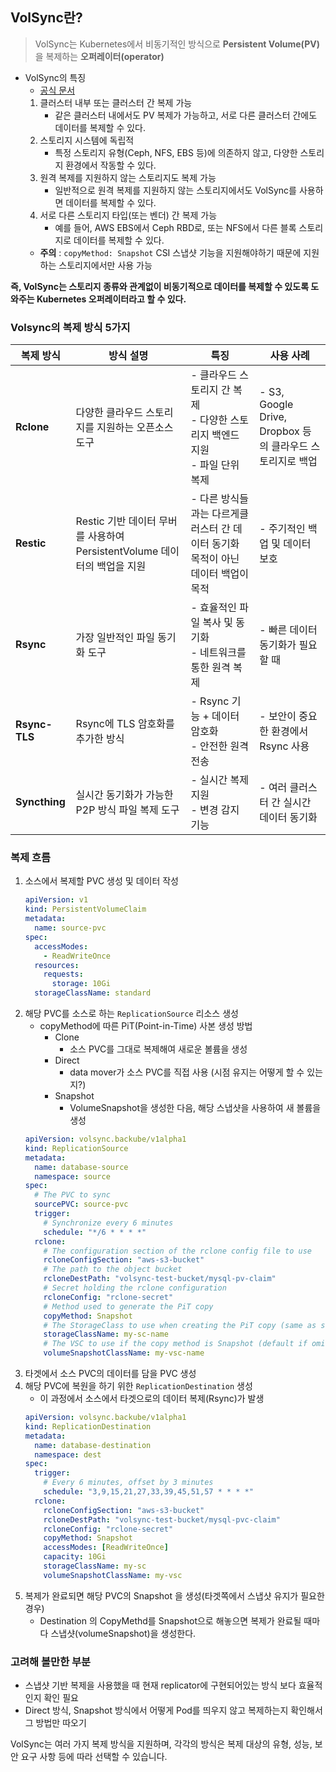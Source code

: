 ## VolSync란?
> VolSync는 Kubernetes에서 비동기적인 방식으로 **Persistent Volume(PV)** 을 복제하는 **오퍼레이터(operator)**

- VolSync의 특징
  - [공식 문서](https://volsync.readthedocs.io/)
  1. 클러스터 내부 또는 클러스터 간 복제 가능
     - 같은 클러스터 내에서도 PV 복제가 가능하고, 서로 다른 클러스터 간에도 데이터를 복제할 수 있다.
  2. 스토리지 시스템에 독립적
     - 특정 스토리지 유형(Ceph, NFS, EBS 등)에 의존하지 않고, 다양한 스토리지 환경에서 작동할 수 있다.
  3. 원격 복제를 지원하지 않는 스토리지도 복제 가능
     - 일반적으로 원격 복제를 지원하지 않는 스토리지에서도 VolSync를 사용하면 데이터를 복제할 수 있다.
  4. 서로 다른 스토리지 타입(또는 벤더) 간 복제 가능
     - 예를 들어, AWS EBS에서 Ceph RBD로, 또는 NFS에서 다른 블록 스토리지로 데이터를 복제할 수 있다.
  - **주의** : `copyMethod: Snapshot` CSI 스냅샷 기능을 지원해야하기 때문에 지원하는 스토리지에서만 사용 가능

**즉, VolSync는 스토리지 종류와 관계없이 비동기적으로 데이터를 복제할 수 있도록 도와주는 Kubernetes 오퍼레이터라고 할 수 있다.**


### Volsync의 복제 방식 5가지

| 복제 방식 | 방식 설명 | 특징                                                  | 사용 사례 |
|-----------|------------|-----------------------------------------------------|------------|
| **Rclone** | 다양한 클라우드 스토리지를 지원하는 오픈소스 도구 | - 클라우드 스토리지 간 복제<br>- 다양한 스토리지 백엔드 지원<br>- 파일 단위 복제 | - S3, Google Drive, Dropbox 등의 클라우드 스토리지로 백업 |
| **Restic** |  Restic 기반 데이터 무버를 사용하여 PersistentVolume 데이터의 백업을 지원 | - 다른 방식들과는 다르게클러스터 간 데이터 동기화 목적이 아닌 데이터 백업이 목적     | - 주기적인 백업 및 데이터 보호 |
| **Rsync** | 가장 일반적인 파일 동기화 도구 | - 효율적인 파일 복사 및 동기화<br>- 네트워크를 통한 원격 복제              | - 빠른 데이터 동기화가 필요할 때 |
| **Rsync-TLS** | Rsync에 TLS 암호화를 추가한 방식 | - Rsync 기능 + 데이터 암호화<br>- 안전한 원격 전송                 | - 보안이 중요한 환경에서 Rsync 사용 |
| **Syncthing** | 실시간 동기화가 가능한 P2P 방식 파일 복제 도구 | - 실시간 복제 지원<br>- 변경 감지 기능                           | - 여러 클러스터 간 실시간 데이터 동기화 |



### 복제 흐름
1. 소스에서 복제할 PVC 생성 및 데이터 작성
   ```yaml
   apiVersion: v1
   kind: PersistentVolumeClaim
   metadata:
     name: source-pvc  
   spec:
     accessModes:
       - ReadWriteOnce  
     resources:
       requests:
         storage: 10Gi 
     storageClassName: standard 
   ```
2. 해당 PVC를 소스로 하는 `ReplicationSource` 리소스 생성
   - copyMethod에 따른 PiT(Point-in-Time) 사본 생성 방법
     - Clone
       - 소스 PVC를 그대로 복제해여 새로운 볼륨을 생성
     - Direct
       - data mover가 소스 PVC를 직접 사용 (시점 유지는 어떻게 할 수 있는지?)
     - Snapshot
       - VolumeSnapshot을 생성한 다음, 해당 스냅샷을 사용하여 새 볼륨을 생성
    ```yaml
    apiVersion: volsync.backube/v1alpha1
    kind: ReplicationSource
    metadata:
      name: database-source
      namespace: source
    spec:
      # The PVC to sync
      sourcePVC: source-pvc  
      trigger:
        # Synchronize every 6 minutes
        schedule: "*/6 * * * *"
      rclone:
        # The configuration section of the rclone config file to use
        rcloneConfigSection: "aws-s3-bucket"
        # The path to the object bucket
        rcloneDestPath: "volsync-test-bucket/mysql-pv-claim"
        # Secret holding the rclone configuration
        rcloneConfig: "rclone-secret"
        # Method used to generate the PiT copy
        copyMethod: Snapshot
        # The StorageClass to use when creating the PiT copy (same as source PVC if omitted)
        storageClassName: my-sc-name
        # The VSC to use if the copy method is Snapshot (default if omitted)
        volumeSnapshotClassName: my-vsc-name
    ```
3. 타겟에서 소스 PVC의 데이터를 담을 PVC 생성
4. 해당 PVC에 복원을 하기 위한 `ReplicationDestination` 생성
   - 이 과정에서 소스에서 타겟으로의 데이터 복제(Rsync)가 발생
    ```yaml
    apiVersion: volsync.backube/v1alpha1
    kind: ReplicationDestination
    metadata:
      name: database-destination
      namespace: dest
    spec:
      trigger:
        # Every 6 minutes, offset by 3 minutes
        schedule: "3,9,15,21,27,33,39,45,51,57 * * * *"
      rclone:
        rcloneConfigSection: "aws-s3-bucket"
        rcloneDestPath: "volsync-test-bucket/mysql-pvc-claim"
        rcloneConfig: "rclone-secret"
        copyMethod: Snapshot
        accessModes: [ReadWriteOnce]
        capacity: 10Gi
        storageClassName: my-sc
        volumeSnapshotClassName: my-vsc
    ```
5. 복제가 완료되면 해당 PVC의 Snapshot 을 생성(타겟쪽에서 스냅샷 유지가 필요한 경우)
   - Destination 의 CopyMethd를 Snapshot으로 해놓으면 복제가 완료될 때마다 스냅샷(volumeSnapshot)을 생성한다.


### 고려해 볼만한 부분
- 스냅샷 기반 복제을 사용했을 때 현재 replicator에 구현되어있는 방식 보다 효율적인지 확인 필요
- Direct 방식, Snapshot 방식에서 어떻게 Pod를 띄우지 않고 복제하는지 확인해서 그 방법만 따오기

VolSync는 여러 가지 복제 방식을 지원하며, 각각의 방식은 복제 대상의 유형, 성능, 보안 요구 사항 등에 따라 선택할 수 있습니다.


